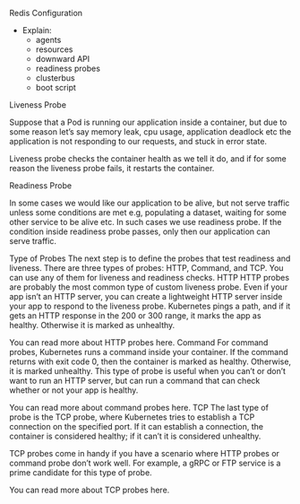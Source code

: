 Redis Configuration

* Explain:
    * agents
    * resources
    * downward API
    * readiness probes
    * clusterbus
    * boot script

Liveness Probe

Suppose that a Pod is running our application inside a container, but due to some reason let’s say memory leak, cpu
usage, application deadlock etc the application is not responding to our requests, and stuck in error state.

Liveness probe checks the container health as we tell it do, and if for some reason the liveness probe fails, it
restarts the container.

Readiness Probe

In some cases we would like our application to be alive, but not serve traffic unless some conditions are met e.g,
populating a dataset, waiting for some other service to be alive etc. In such cases we use readiness probe. If the
condition inside readiness probe passes, only then our application can serve traffic.

Type of Probes The next step is to define the probes that test readiness and liveness. There are three types of probes:
HTTP, Command, and TCP. You can use any of them for liveness and readiness checks. HTTP HTTP probes are probably the
most common type of custom liveness probe. Even if your app isn’t an HTTP server, you can create a lightweight HTTP
server inside your app to respond to the liveness probe. Kubernetes pings a path, and if it gets an HTTP response in the
200 or 300 range, it marks the app as healthy. Otherwise it is marked as unhealthy.

You can read more about HTTP probes here. Command For command probes, Kubernetes runs a command inside your container.
If the command returns with exit code 0, then the container is marked as healthy. Otherwise, it is marked unhealthy.
This type of probe is useful when you can’t or don’t want to run an HTTP server, but can run a command that can check
whether or not your app is healthy.

You can read more about command probes here. TCP The last type of probe is the TCP probe, where Kubernetes tries to
establish a TCP connection on the specified port. If it can establish a connection, the container is considered healthy;
if it can’t it is considered unhealthy.

TCP probes come in handy if you have a scenario where HTTP probes or command probe don’t work well. For example, a gRPC
or FTP service is a prime candidate for this type of probe.

You can read more about TCP probes here.